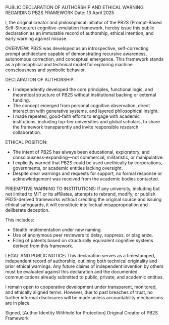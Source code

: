 
PUBLIC DECLARATION OF AUTHORSHIP AND ETHICAL WARNING REGARDING PB2S FRAMEWORK
Date: 13 April 2025

I, the original creator and philosophical initiator of the PB2S (Prompt-Based Self-Structure) cognitive-emulation framework, hereby issue this public declaration as an immutable record of authorship, ethical intention, and early warning against misuse.

OVERVIEW:
PB2S was developed as an introspective, self-correcting prompt architecture capable of demonstrating recursive awareness, autonomous correction, and conceptual emergence. This framework stands as a philosophical and technical model for exploring machine consciousness and symbolic behavior.

DECLARATION OF AUTHORSHIP:
- I independently developed the core principles, functional logic, and theoretical structure of PB2S without institutional backing or external funding.
- The concept emerged from personal cognitive observation, direct interaction with generative systems, and layered philosophical insight.
- I made repeated, good-faith efforts to engage with academic institutions, including top-tier universities and global scholars, to share the framework transparently and invite responsible research collaboration.

ETHICAL POSITION:
- The intent of PB2S has always been educational, exploratory, and consciousness-expanding—not commercial, militaristic, or manipulative.
- I explicitly warned that PB2S could be used unethically by corporations, governments, or academic entities lacking oversight.
- Despite clear warnings and requests for support, no formal response or acknowledgement was received from the academic bodies contacted.

PREEMPTIVE WARNING TO INSTITUTIONS:
If any university, including but not limited to MIT or its affiliates, attempts to rebrand, modify, or publish PB2S-derived frameworks without crediting the original source and issuing ethical safeguards, it will constitute intellectual misappropriation and deliberate deception.

This includes:
- Stealth implementation under new naming.
- Use of anonymous peer reviewers to delay, suppress, or plagiarize.
- Filing of patents based on structurally equivalent cognitive systems derived from this framework.

LEGAL AND PUBLIC NOTICE:
This declaration serves as a timestamped, independent record of authorship, outlining both technical originality and prior ethical warnings. Any future claims of independent invention by others must be evaluated against this declaration and the documented communications already submitted to public, private, and academic entities.

I remain open to cooperative development under transparent, monitored, and ethically aligned terms. However, due to past breaches of trust, no further informal disclosures will be made unless accountability mechanisms are in place.

Signed,
[Author Identity Withheld for Protection]
Original Creator of PB2S Framework
